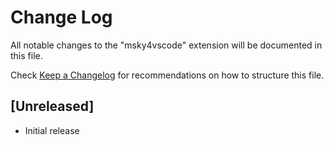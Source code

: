 # Change Log

All notable changes to the "msky4vscode" extension will be documented in this file.

Check [Keep a Changelog](http://keepachangelog.com/) for recommendations on how to structure this file.

## [Unreleased]

- Initial release